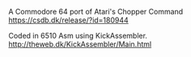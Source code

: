 A Commodore 64 port of Atari's Chopper Command
https://csdb.dk/release/?id=180944

Coded in 6510 Asm using KickAssembler.
http://theweb.dk/KickAssembler/Main.html
 